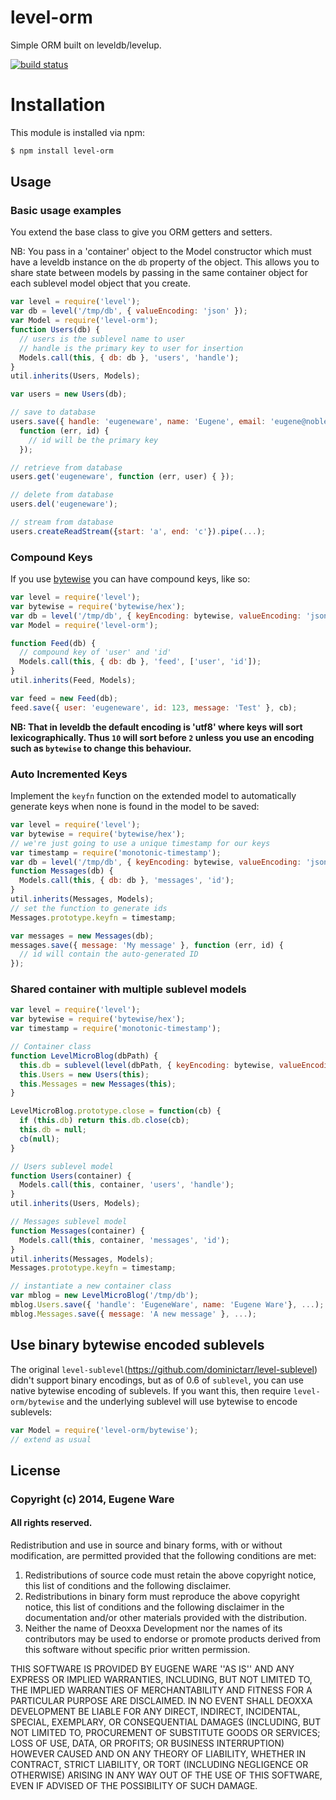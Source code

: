 # level-orm

Simple ORM built on leveldb/levelup.

[![build status](https://secure.travis-ci.org/eugeneware/level-orm.png)](http://travis-ci.org/eugeneware/level-orm)

# Installation

This module is installed via npm:

``` bash
$ npm install level-orm
```

## Usage

### Basic usage examples

You extend the base class to give you ORM getters and setters.

NB: You pass in a 'container' object to the Model constructor which must have
a leveldb instance on the `db` property of the object. This allows you to share
state between models by passing in the same container object for each sublevel
model object that you create.

``` js
var level = require('level');
var db = level('/tmp/db', { valueEncoding: 'json' });
var Model = require('level-orm');
function Users(db) {
  // users is the sublevel name to user
  // handle is the primary key to user for insertion
  Models.call(this, { db: db }, 'users', 'handle');
}
util.inherits(Users, Models);

var users = new Users(db);

// save to database
users.save({ handle: 'eugeneware', name: 'Eugene', email: 'eugene@noblesamurai.com' },
  function (err, id) {
    // id will be the primary key
  });

// retrieve from database
users.get('eugeneware', function (err, user) { });

// delete from database
users.del('eugeneware');

// stream from database
users.createReadStream({start: 'a', end: 'c'}).pipe(...);
```

### Compound Keys

If you use [bytewise](https://github.com/deanlandolt/bytewise) you can have
compound keys, like so:

``` js
var level = require('level');
var bytewise = require('bytewise/hex');
var db = level('/tmp/db', { keyEncoding: bytewise, valueEncoding: 'json' });
var Model = require('level-orm');

function Feed(db) {
  // compound key of 'user' and 'id'
  Models.call(this, { db: db }, 'feed', ['user', 'id']);
}
util.inherits(Feed, Models);

var feed = new Feed(db);
feed.save({ user: 'eugeneware', id: 123, message: 'Test' }, cb);
```

**NB: That in leveldb the default encoding is 'utf8' where keys will sort
lexicographically. Thus `10` will sort before `2` unless you use an
encoding such as `bytewise` to change this behaviour.**

### Auto Incremented Keys

Implement the `keyfn` function on the extended model to automatically generate
keys when none is found in the model to be saved:

``` js
var level = require('level');
var bytewise = require('bytewise/hex');
// we're just going to use a unique timestamp for our keys
var timestamp = require('monotonic-timestamp');
var db = level('/tmp/db', { keyEncoding: bytewise, valueEncoding: 'json' });
function Messages(db) {
  Models.call(this, { db: db }, 'messages', 'id');
}
util.inherits(Messages, Models);
// set the function to generate ids
Messages.prototype.keyfn = timestamp;

var messages = new Messages(db);
messages.save({ message: 'My message' }, function (err, id) {
  // id will contain the auto-generated ID
});
```

### Shared container with multiple sublevel models

``` js
var level = require('level');
var bytewise = require('bytewise/hex');
var timestamp = require('monotonic-timestamp');

// Container class
function LevelMicroBlog(dbPath) {
  this.db = sublevel(level(dbPath, { keyEncoding: bytewise, valueEncoding: 'json' }));
  this.Users = new Users(this);
  this.Messages = new Messages(this);
}

LevelMicroBlog.prototype.close = function(cb) {
  if (this.db) return this.db.close(cb);
  this.db = null;
  cb(null);
}

// Users sublevel model
function Users(container) {
  Models.call(this, container, 'users', 'handle');
}
util.inherits(Users, Models);

// Messages sublevel model
function Messages(container) {
  Models.call(this, container, 'messages', 'id');
}
util.inherits(Messages, Models);
Messages.prototype.keyfn = timestamp;

// instantiate a new container class
var mblog = new LevelMicroBlog('/tmp/db');
mblog.Users.save({ 'handle': 'EugeneWare', name: 'Eugene Ware'}, ...);
mblog.Messages.save({ message: 'A new message' }, ...);
```

## Use binary bytewise encoded sublevels

The original `level-sublevel`(https://github.com/dominictarr/level-sublevel)
didn't support binary encodings, but as of 0.6 of `sublevel`, you can use
native bytewise encoding of sublevels. If you want this, then require
`level-orm/bytewise` and the underlying sublevel will use bytewise to
encode sublevels:

``` js
var Model = require('level-orm/bytewise');
// extend as usual
```

## License

### Copyright (c) 2014, Eugene Ware
#### All rights reserved.

Redistribution and use in source and binary forms, with or without
modification, are permitted provided that the following conditions are met:
1. Redistributions of source code must retain the above copyright
   notice, this list of conditions and the following disclaimer.
2. Redistributions in binary form must reproduce the above copyright
   notice, this list of conditions and the following disclaimer in the
   documentation and/or other materials provided with the distribution.
3. Neither the name of Deoxxa Development nor the names of its contributors
   may be used to endorse or promote products derived from this software
   without specific prior written permission.

THIS SOFTWARE IS PROVIDED BY EUGENE WARE ''AS IS'' AND ANY
EXPRESS OR IMPLIED WARRANTIES, INCLUDING, BUT NOT LIMITED TO, THE IMPLIED
WARRANTIES OF MERCHANTABILITY AND FITNESS FOR A PARTICULAR PURPOSE ARE
DISCLAIMED. IN NO EVENT SHALL DEOXXA DEVELOPMENT BE LIABLE FOR ANY
DIRECT, INDIRECT, INCIDENTAL, SPECIAL, EXEMPLARY, OR CONSEQUENTIAL DAMAGES
(INCLUDING, BUT NOT LIMITED TO, PROCUREMENT OF SUBSTITUTE GOODS OR SERVICES;
LOSS OF USE, DATA, OR PROFITS; OR BUSINESS INTERRUPTION) HOWEVER CAUSED AND
ON ANY THEORY OF LIABILITY, WHETHER IN CONTRACT, STRICT LIABILITY, OR TORT
(INCLUDING NEGLIGENCE OR OTHERWISE) ARISING IN ANY WAY OUT OF THE USE OF THIS
SOFTWARE, EVEN IF ADVISED OF THE POSSIBILITY OF SUCH DAMAGE.
